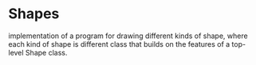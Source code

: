 # Shapes
implementation of a program for drawing different kinds of shape, where each kind of shape is different class that builds on the features of a top-level Shape class.
